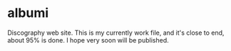 # albumi
Discography web site.
This is my currently work file, and it's close to end, about 95% is done. I hope very soon will be published.
